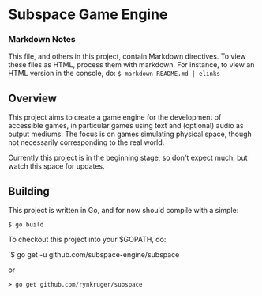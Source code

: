 

# Subspace Game Engine

### Markdown Notes

This file, and others in this project, contain Markdown directives. To view these files as HTML, process them with markdown. For instance, to view an HTML version in the console, do: `$ markdown README.md | elinks`

## Overview

This project aims to create a game engine for the development of accessible games, in particular games using text and (optional) audio as output mediums. The focus is on games simulating physical space, though not necessarily corresponding to the real world.

Currently this project is in the beginning stage, so don't expect much, but watch this space for updates.

## Building

This project is written in Go, and for now should compile with a simple:

`$ go build`

To checkout this project into your $GOPATH, do:

`$ go get -u github.com/subspace-engine/subspace

or

`> go get github.com/rynkruger/subspace`

